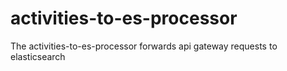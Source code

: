 # activities-to-es-processor

The activities-to-es-processor forwards api gateway requests to elasticsearch
